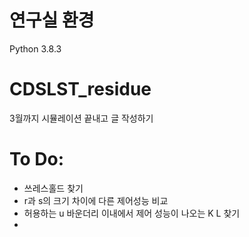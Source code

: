 
# 연구실 환경
Python 3.8.3

# CDSLST_residue
3월까지 시뮬레이션 끝내고 글 작성하기

# To Do:

- 쓰레스홀드 찾기
- r과 s의 크기 차이에 다른 제어성능 비교
- 허용하는 u 바운더리 이내에서 제어 성능이 나오는 K L 찾기
- 

